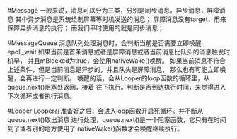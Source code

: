 
#Message
一般来说，消息可以分为三类，分别是同步消息，异步消息，屏障消息
其中异步消息是系统绘制屏幕等时机发送的消息；
屏障消息没有target，用来保障异步消息的执行；
而我们平时使用的就是同步消息；

#MessageQueue
消息队列处理消息时，会判断当前是否需要立即唤醒epoll_wait
如果当前是首条消息或者是屏障消息或者当前消息比队头的消息触发时机早，
并且mBlocked为true，会使用nativeWake()唤醒。
如果当前消息不符合上述条件，但是当前消息是异步的，并且队头是屏障消息，
那么也有可能立即唤醒，会再进行一定判断。
唤醒的话，会从Looper的loop函数的循环里，从queue.next()阻塞处返回，接着
往下执行。判断是否到达执行时间，来觉得进入下次循环或者执行消息。

#Looper
Looper在准备好之后，会进入loop函数开启死循环。并不断从queue.next()取出消息
进行处理，queue.next()是一个阻塞函数，它只有在时间到了或者别的地方使用了
nativeWake()函数才会唤醒继续执行。

